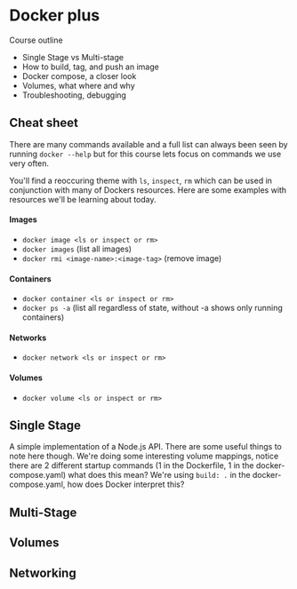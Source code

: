 # Docker plus

Course outline
- Single Stage vs Multi-stage
- How to build, tag, and push an image
- Docker compose, a closer look
- Volumes, what where and why
- Troubleshooting, debugging

## Cheat sheet

There are many commands available and a full list can always been seen by running `docker --help` but for this course lets focus on commands we use very often. 

You'll find a reoccuring theme with `ls`, `inspect`, `rm` which can be used in conjunction with many of Dockers resources. Here are some examples with resources we'll be learning about today.  

#### Images
- `docker image <ls or inspect or rm>`
- `docker images` (list all images)
- `docker rmi <image-name>:<image-tag>` (remove image)

#### Containers
- `docker container <ls or inspect or rm>`
- `docker ps -a` (list all regardless of state, without -a shows only running containers)

#### Networks
- `docker network <ls or inspect or rm>`  

#### Volumes
- `docker volume <ls or inspect or rm>`

## Single Stage
A simple implementation of a Node.js API. There are some useful things to note here though. We're doing some interesting volume mappings, notice there are 2 different startup commands (1 in the Dockerfile, 1 in the docker-compose.yaml) what does this mean? We're using `build: .` in the docker-compose.yaml, how does Docker interpret this?

## Multi-Stage

## Volumes

## Networking